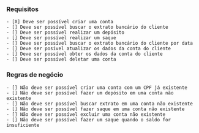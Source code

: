 ### Requisitos

    - [X] Deve ser possível criar uma conta
    - [] Deve ser possível buscar o extrato bancário do cliente
    - [] Deve ser possível realizar um depósito
    - [] Deve ser possível realizar um saque
    - [] Deve ser possível buscar o extrato bancário do cliente por data
    - [] Deve ser posível atualizar os dados da conta do cliente
    - [] Deve ser possível obter os dados da conta do cliente
    - [] Deve ser possível deletar uma conta

### Regras de negócio

    - [] Não deve ser possível criar uma conta com um CPF já existente
    - [] Não deve ser possível fazer um depósito em uma conta não existente
    - [] Não deve ser possível buscar extrato em uma conta não existente
    - [] Não deve ser possível fazer saque em uma conta não existente
    - [] Não deve ser possível excluir uma conta não existente
    - [] Não deve ser possível fazer um saque quando o saldo for insuficiente